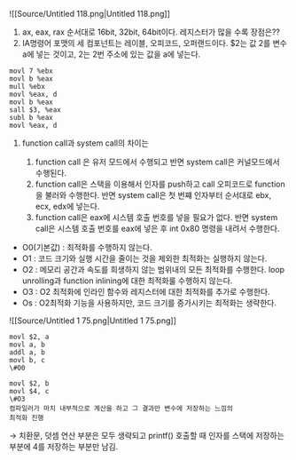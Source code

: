 ![[Source/Untitled 118.png|Untitled 118.png]]
1. ax, eax, rax 순서대로 16bit, 32bit, 64bit이다. 레지스터가 많을 수록 장점은??
2. IA명령어 포맷의 세 컴포넌트는 레이블, 오피코드, 오퍼랜드이다. $2는 값 2를 변수 a에 넣는 것이고, 2는 2번 주소에 있는 값을 a에 넣는다.
```Assembly
movl 7 %ebx
movl b %eax
mull %ebx
movl %eax, d
movl b %eax
sall $3, %eax
subl b %eax
movl %eax, d
```
1. function call과 system call의 차이는
    
    1. function call 은 유저 모드에서 수행되고 반면 system call은 커널모드에서 수행된다.
    2. function call은 스택을 이용해서 인자를 push하고 call 오피코드로 function을 불러와 수행한다. 반면 system call은 첫 번쨰 인자부터 순서대로 ebx, ecx, edx에 넣는다.
    3. function call은 eax에 시스템 호출 번호를 넣을 필요가 없다. 반면 system call은 시스템 호출 번호를 eax에 넣은 후 int 0x80 명령을 내려서 수행한다.
    
      
    
- O0(기본값) : 최적화를 수행하지 않는다.
- O1 : 코드 크기와 실행 시간을 줄이는 것을 제외한 최적화는 실행하지 않는다.
- O2 : 메모리 공간과 속도를 희생하지 않는 범위내의 모든 최적화를 수행한다. loop unrolling과 function inlining에 대한 최적화룰 수행하지 않는다.
- O3 : O2 최적화에 인라인 함수와 레지스터에 대한 최적화를 추가로 수행한다.
- Os : O2최적화 기능을 사용하지만, 코드 크기를 증가시키는 최적화는 생략한다.
  
![[Source/Untitled 1 75.png|Untitled 1 75.png]]
```Assembly
movl $2, a
movl a, b
addl a, b
movl b, c
\#O0
```
```Assembly
movl $2, b
movl $4, c
\#O3
컴파일러가 마치 내부적으로 계산을 하고 그 결과만 변수에 저장하는 느낌의
최적화 진행
```
→ 치환문, 덧셈 연산 부분은 모두 생략되고 printf() 호출할 때 인자를 스택에 저장하는 부분에 4를 저장하는 부분만 남김.